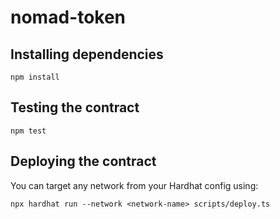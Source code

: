 # nomad-token

## Installing dependencies
```
npm install
```

## Testing the contract
```
npm test
```

## Deploying the contract
You can target any network from your Hardhat config using:
```
npx hardhat run --network <network-name> scripts/deploy.ts
```